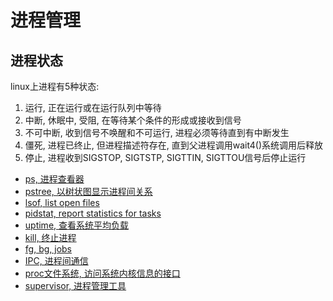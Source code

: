 # 进程管理

## 进程状态

linux上进程有5种状态: <br/>
1. 运行, 正在运行或在运行队列中等待
2. 中断, 休眠中, 受阻, 在等待某个条件的形成或接收到信号
3. 不可中断, 收到信号不唤醒和不可运行, 进程必须等待直到有中断发生
4. 僵死, 进程已终止, 但进程描述符存在, 直到父进程调用wait4()系统调用后释放
5. 停止, 进程收到SIGSTOP, SIGTSTP, SIGTTIN, SIGTTOU信号后停止运行


+ [ps, 进程查看器](https://github.com/HudsonWu/linuxStudying/blob/master/performance/process/ps.md)
+ [pstree, 以树状图显示进程间关系](https://github.com/HudsonWu/linuxStudying/blob/master/performance/process/pstree.md)
+ [lsof, list open files](https://github.com/HudsonWu/linuxStudying/blob/master/performance/process/lsof.md)
+ [pidstat, report statistics for tasks](https://github.com/HudsonWu/linuxStudying/blob/master/performance/process/pidstat.md)
+ [uptime, 查看系统平均负载](https://github.com/HudsonWu/linuxStudying/blob/master/performance/process/uptime.md)
+ [kill, 终止进程](https://github.com/HudsonWu/linuxStudying/blob/master/performance/process/kill.md)
+ [fg, bg, jobs](https://github.com/HudsonWu/linuxStudying/blob/master//performance/process/jobs.md)
+ [IPC, 进程间通信](https://github.com/HudsonWu/linuxStudying/blob/master/performance/process/ipc.md)
+ [proc文件系统, 访问系统内核信息的接口](https://github.com/HudsonWu/linuxStudying/blob/master/performance/process/procfs.md)
+ [supervisor, 进程管理工具](https://github.com/HudsonWu/linuxStudying/tree/master/performance/process/supervisor)

